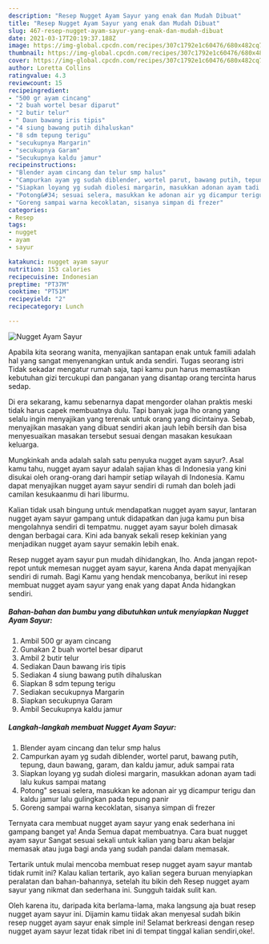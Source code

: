 ```yaml
---
description: "Resep Nugget Ayam Sayur yang enak dan Mudah Dibuat"
title: "Resep Nugget Ayam Sayur yang enak dan Mudah Dibuat"
slug: 467-resep-nugget-ayam-sayur-yang-enak-dan-mudah-dibuat
date: 2021-03-17T20:19:37.188Z
image: https://img-global.cpcdn.com/recipes/307c1792e1c60476/680x482cq70/nugget-ayam-sayur-foto-resep-utama.jpg
thumbnail: https://img-global.cpcdn.com/recipes/307c1792e1c60476/680x482cq70/nugget-ayam-sayur-foto-resep-utama.jpg
cover: https://img-global.cpcdn.com/recipes/307c1792e1c60476/680x482cq70/nugget-ayam-sayur-foto-resep-utama.jpg
author: Loretta Collins
ratingvalue: 4.3
reviewcount: 15
recipeingredient:
- "500 gr ayam cincang"
- "2 buah wortel besar diparut"
- "2 butir telur"
- " Daun bawang iris tipis"
- "4 siung bawang putih dihaluskan"
- "8 sdm tepung terigu"
- "secukupnya Margarin"
- "secukupnya Garam"
- "Secukupnya kaldu jamur"
recipeinstructions:
- "Blender ayam cincang dan telur smp halus"
- "Campurkan ayam yg sudah diblender, wortel parut, bawang putih, tepung, daun bawang, garam, dan kaldu jamur, aduk sampai rata"
- "Siapkan loyang yg sudah diolesi margarin, masukkan adonan ayam tadi lalu kukus sampai matang"
- "Potong&#34; sesuai selera, masukkan ke adonan air yg dicampur terigu dan kaldu jamur lalu gulingkan pada tepung panir"
- "Goreng sampai warna kecoklatan, sisanya simpan di frezer"
categories:
- Resep
tags:
- nugget
- ayam
- sayur

katakunci: nugget ayam sayur 
nutrition: 153 calories
recipecuisine: Indonesian
preptime: "PT37M"
cooktime: "PT51M"
recipeyield: "2"
recipecategory: Lunch

---
```



![Nugget Ayam Sayur](https://img-global.cpcdn.com/recipes/307c1792e1c60476/680x482cq70/nugget-ayam-sayur-foto-resep-utama.jpg)

Apabila kita seorang wanita, menyajikan santapan enak untuk famili adalah hal yang sangat menyenangkan untuk anda sendiri. Tugas seorang istri Tidak sekadar mengatur rumah saja, tapi kamu pun harus memastikan kebutuhan gizi tercukupi dan panganan yang disantap orang tercinta harus sedap.

Di era  sekarang, kamu sebenarnya dapat mengorder olahan praktis meski tidak harus capek membuatnya dulu. Tapi banyak juga lho orang yang selalu ingin menyajikan yang terenak untuk orang yang dicintainya. Sebab, menyajikan masakan yang dibuat sendiri akan jauh lebih bersih dan bisa menyesuaikan masakan tersebut sesuai dengan masakan kesukaan keluarga. 



Mungkinkah anda adalah salah satu penyuka nugget ayam sayur?. Asal kamu tahu, nugget ayam sayur adalah sajian khas di Indonesia yang kini disukai oleh orang-orang dari hampir setiap wilayah di Indonesia. Kamu dapat menyajikan nugget ayam sayur sendiri di rumah dan boleh jadi camilan kesukaanmu di hari liburmu.

Kalian tidak usah bingung untuk mendapatkan nugget ayam sayur, lantaran nugget ayam sayur gampang untuk didapatkan dan juga kamu pun bisa mengolahnya sendiri di tempatmu. nugget ayam sayur boleh dimasak dengan berbagai cara. Kini ada banyak sekali resep kekinian yang menjadikan nugget ayam sayur semakin lebih enak.

Resep nugget ayam sayur pun mudah dihidangkan, lho. Anda jangan repot-repot untuk memesan nugget ayam sayur, karena Anda dapat menyajikan sendiri di rumah. Bagi Kamu yang hendak mencobanya, berikut ini resep membuat nugget ayam sayur yang enak yang dapat Anda hidangkan sendiri.

<!--inarticleads1-->

##### Bahan-bahan dan bumbu yang dibutuhkan untuk menyiapkan Nugget Ayam Sayur:

1. Ambil 500 gr ayam cincang
1. Gunakan 2 buah wortel besar diparut
1. Ambil 2 butir telur
1. Sediakan  Daun bawang iris tipis
1. Sediakan 4 siung bawang putih dihaluskan
1. Siapkan 8 sdm tepung terigu
1. Sediakan secukupnya Margarin
1. Siapkan secukupnya Garam
1. Ambil Secukupnya kaldu jamur




<!--inarticleads2-->

##### Langkah-langkah membuat Nugget Ayam Sayur:

1. Blender ayam cincang dan telur smp halus
1. Campurkan ayam yg sudah diblender, wortel parut, bawang putih, tepung, daun bawang, garam, dan kaldu jamur, aduk sampai rata
1. Siapkan loyang yg sudah diolesi margarin, masukkan adonan ayam tadi lalu kukus sampai matang
1. Potong&#34; sesuai selera, masukkan ke adonan air yg dicampur terigu dan kaldu jamur lalu gulingkan pada tepung panir
1. Goreng sampai warna kecoklatan, sisanya simpan di frezer




Ternyata cara membuat nugget ayam sayur yang enak sederhana ini gampang banget ya! Anda Semua dapat membuatnya. Cara buat nugget ayam sayur Sangat sesuai sekali untuk kalian yang baru akan belajar memasak atau juga bagi anda yang sudah pandai dalam memasak.

Tertarik untuk mulai mencoba membuat resep nugget ayam sayur mantab tidak rumit ini? Kalau kalian tertarik, ayo kalian segera buruan menyiapkan peralatan dan bahan-bahannya, setelah itu bikin deh Resep nugget ayam sayur yang nikmat dan sederhana ini. Sungguh taidak sulit kan. 

Oleh karena itu, daripada kita berlama-lama, maka langsung aja buat resep nugget ayam sayur ini. Dijamin kamu tiidak akan menyesal sudah bikin resep nugget ayam sayur enak simple ini! Selamat berkreasi dengan resep nugget ayam sayur lezat tidak ribet ini di tempat tinggal kalian sendiri,oke!.

